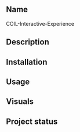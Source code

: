 
## Name
COIL-Interactive-Experience

## Description

## Installation

## Usage

## Visuals

## Project status